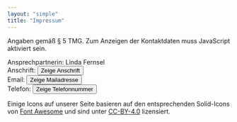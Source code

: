 ```yaml
---
layout: "simple"
title: "Impressum"
---
```


Angaben gemäß § 5 TMG. Zum Anzeigen der Kontaktdaten muss JavaScript aktiviert sein.

Ansprechpartnerin: Linda Fernsel  
Anschrift: <span id="address"><button onclick="show('address', '-ZQUI201ZI00MHAvDHtuwvBH9MZTQV')">Zeige
Anschrift</button></span>  
Email: <span id="email"><button onclick="show('email', '0KPWMVM4MQLMCJMZTQVFKWLMZLWRWCKWU')">Zeige
Mailadresse</button></span>  
Telefon: <span id="phone"><button onclick="show('phone', 'sswBtxxtsvytxyx')">Zeige Telefonnummer</button></span>

Einige Icons auf unserer Seite basieren auf den entsprechenden Solid-Icons von [Font Awesome](https://fontawesome.com)
und sind unter [CC-BY-4.0](https://creativecommons.org/licenses/by/4.0/) lizensiert.

